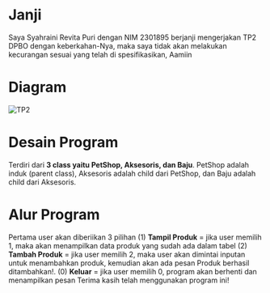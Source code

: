 # Janji
Saya Syahraini Revita Puri dengan NIM 2301895 berjanji mengerjakan TP2 DPBO dengan keberkahan-Nya, maka saya tidak akan melakukan kecurangan sesuai yang telah di spesifikasikan, Aamiin

# Diagram
![TP2](https://github.com/user-attachments/assets/6427a338-a649-464e-82ef-fb38cbaf0180)

# Desain Program
Terdiri dari **3 class yaitu PetShop, Aksesoris, dan Baju**. PetShop adalah induk (parent class), Aksesoris adalah child dari PetShop, dan Baju adalah child dari Aksesoris.

# Alur Program
Pertama user akan diberiikan 3 pilihan
(1) **Tampil Produk** = jika user memilih 1, maka akan menampilkan data produk yang sudah ada dalam tabel
(2) **Tambah Produk** = jika user memilih 2, maka user akan dimintai inputan untuk menambahkan produk, kemudian akan ada pesan Produk berhasil ditambahkan!.
(0) **Keluar** = jika user memilih 0, program akan berhenti dan menampilkan pesan Terima kasih telah menggunakan program ini!
